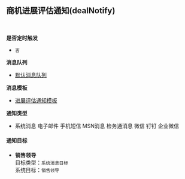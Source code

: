 ## 商机进展评估通知(dealNotify) <!-- {docsify-ignore-all} -->



<br>
<p class="panel-title"><b>是否定时触发</b></p>

* `否`

<p class="panel-title"><b>消息队列</b></p>

* [默认消息队列](index/notify_index)

<p class="panel-title"><b>消息模板</b></p>

* [进展评估通知模板](index/notify_index?id=progress_assess)

<p class="panel-title"><b>通知类型</b></p>

* <i class="fa fa-check-square"/></i> 系统消息 <i class="fa fa-square"/></i> 电子邮件 <i class="fa fa-square"/></i> 手机短信 <i class="fa fa-square"/></i> MSN消息 <i class="fa fa-square"/></i> 检务通消息 <i class="fa fa-square"/></i> 微信 <i class="fa fa-square"/></i> 钉钉 <i class="fa fa-square"/></i> 企业微信

#### 通知目标

* **销售领导**<br>
  目标类型：`系统消息目标`<br>
  系统目标：`销售领导`
